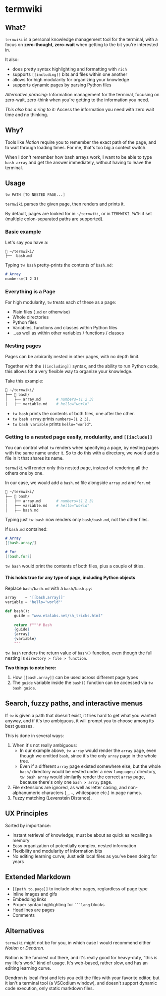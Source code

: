 # termwiki

## What?

`termwiki` is a personal knowledge management tool for the terminal, with a focus on **zero-thought, zero-wait** when getting to the bit you're interested in.

It also:

- does pretty syntax highlighting and formatting with `rich`
- supports `[[including]]` bits and files within one another
- allows for high modularity for organizing your knowledge
- supports dynamic pages by parsing Python files

_Alternative phrasing:_
Information management for the terminal, focusing on zero-wait, zero-think when you're getting to the information you need.

_This also has a ring to it:_
Access the information you need with zero wait time and no thinking.

## Why?

Tools like _Notion_ require you to remember the exact path of the page, and to wait through loading times.
For me, that's too big a context switch.

When I don't remember how bash arrays work, I want to be able to type `bash array` and get the answer immediately, without having to leave the terminal.

## Usage

    tw PATH [TO NESTED PAGE...]

`termwiki` parses the given page, then renders and prints it.

By default, pages are looked for in `~/termwiki`, or in `TERMWIKI_PATH` if set (multiple colon-separated paths are supported).

### Basic example

Let's say you have a:

    📂 ~/termwiki/
    ├──  bash.md

Typing `tw bash` pretty-prints the contents of `bash.md`:

```markdown
# Array
numbers=(1 2 3)
```

### Everything is a Page

For high modularity, `tw` treats each of these as a page:

- Plain files (`.md` or otherwise)
- Whole directories
- Python files
- Variables, functions and classes within Python files
- ...as well as within other variables / functions / classes

### Nesting pages

Pages can be arbirarily nested in other pages, with no depth limit.

Together with the `[[including]]` syntax, and the ability to run Python code, this allows for a very flexible way to organize your knowledge.

Take this example:

```bash
📂 ~/termwiki/
├── 📂 bash/
│   ├── array.md       # numbers=(1 2 3)
│   ├── variable.md    # hello="world"
```

- `tw bash` prints the contents of both files, one after the other.
- `tw bash array` prints `numbers=(1 2 3)`.
- `tw bash variable` prints `hello="world"`.

### Getting to a nested page easily, modularity, and `[[include]]`

You can control what `tw` renders when specifying a page, by nesting pages with the same name under it. So to do this with a directory, we would add a file in it that shares its name.

`termwiki` will render only this nested page, instead of rendering all the others one by one.

In our case, we would add a `bash.md` file alongside `array.md` and `for.md`:

```bash
📂 ~/termwiki/
├── 📂 bash/
│   ├── array.md       # numbers=(1 2 3)
│   ├── variable.md    # hello="world"
│   ├── bash.md
```

Typing just `tw bash` now renders only `bash/bash.md`, not the other files.

If `bash.md` contained:

```markdown
# Array
[[bash.array]]

# For
[[bash.for]]
```

`tw bash` would print the contents of both files, plus a couple of titles.

#### This holds true for any type of page, including Python objects

Replace `bash/bash.md` with a `bash/bash.py`:

```python
array    = '[[bash.array]]'
variable = 'hello="world"'

def bash():
    guide = "www.etalabs.net/sh_tricks.html"
    
    return f"""# Bash
    {guide}
    {array}
    {variable}
    """
```

`tw bash` renders the return value of `bash()` function, even though the full nesting is `directory > file > function`.

**Two things to note here:**

1. How `[[bash.array]]` can be used across different page types
2. The `guide` variable inside the `bash()` function can be accessed via `tw bash guide`.

## Search, fuzzy paths, and interactive menus

If `tw` is given a path that doesn't exist, it tries hard to get what you wanted anyway, and if it's too ambiguous, it will prompt you to choose among its best guesses.

This is done in several ways:

1. When it's not really ambiguous:
   - In our example above, `tw array` would render the `array` page, even though we omitted `bash`, since it's the only `array` page in the whole tree.
   - Even if a different `array` page existed somewhere else, but the whole `bash/` directory would be nested under a new `languages/` directory, `tw bash array` would similarily render the correct `array` page, because there's only one `bash > array` page.
2. File extensions are ignored, as well as letter casing, and non-alphanumeric characters (`_`, `-`, whitespace etc.) in page names. 
3. Fuzzy matching (Levenstein Distance).

## UX Principles

Sorted by importance:

- Instant retrieval of knowledge; must be about as quick as recalling a memory
- Easy organization of potentially complex, nested information
- Flexibility and modularity of information bits
- No editing learning curve; Just edit local files as you've been doing for years

## Extended Markdown

- `[[path.to.page]]` to include other pages, reglardless of page type
- Inline images and gifs
- Embedding links
- Proper syntax highlighting for <code>```lang</code> blocks
- Headlines are pages
- Comments

## Alternatives

`termwiki` might not be for you, in which case I would recommend either _Notion_ or _Dendron_.

Notion is the fanciest out there, and it's really good for heavy-duty, "this is my life's work" kind of usage. It's web-based, rather slow, and has an editing learning curve.

Dendron is local-first and lets you edit the files with your favorite editor, but it isn't a terminal tool (a VSCodium window), and doesn't support dynamic code execution, only static markdown files.